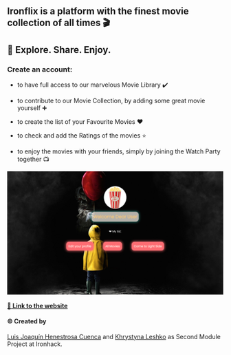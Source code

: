 ## Ironflix is a platform with the finest movie collection of all times :clapper:

## :popcorn: Explore. Share. Enjoy.

### Create an account:

- to have full access to our marvelous Movie Library :heavy_check_mark:

- to contribute to our Movie Collection, by adding some great movie yourself :heavy_plus_sign:

* to create the list of your Favourite Movies :heart:

* to check and add the Ratings of the movies :star:

* to enjoy the movies with your friends, simply by joining the Watch Party together :tv:

![userPage](./public/images/userPage.png)

**[:popcorn: Link to the website](https://iron-flix.herokuapp.com/)**

#### :copyright: Created by

[Luis Joaquín Henestrosa Cuenca](https://github.com/luisjhc)
and
[Khrystyna Leshko](https://github.com/KhrystynaLeshko)
as Second Module Project at Ironhack.
